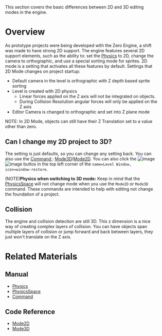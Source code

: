 This section covers the basic differences between 2D and 3D editing modes in the engine.

 # Overview
As prototype projects were being developed with the Zero Engine, a shift was made to have strong 2D support. The engine features several 2D support elements, such as the ability to: set the [Physics](https://github.com/zeroengineteam/ZeroDocs/zero_editor_documentation/zeromanual/physics.markdown) to 2D, change the camera to orthographic, and use a special sorting mode for sprites. 2D mode is a setting that activates all these features by default.
Settings that 2D Mode changes on project startup:
* Default camera in the level is orthographic with Z depth based sprite sorting
* Level is created with 2D physics
  * Linear forces applied on the Z axis will not be integrated on objects.
  * During Collision Resolution angular forces will only be applied on the Z axis
* Editor Camera is changed to orthographic and set into Z plane mode

NOTE: In 2D Mode, objects can still have their Z Translation set to a value other than zero.

 ## Can I change my 2D project to 3D?


The setting is just defaults, so you can change any setting back. You can also use the [Command ](https://github.com/zeroengineteam/ZeroDocs/zero_editor_documentation/ZeroManual/Editor/EditorCommands/Commands.markdown) : [Mode3D](https://github.com/zeroengineteam/ZeroDocs/code_reference/command_reference.markdown#mode3d)/[Mode2D](https://github.com/zeroengineteam/ZeroDocs/code_reference/command_reference.markdown#mode2d). You can also click the ![image](https://media.githubusercontent.com/media/zeroengineteam/ZeroFiles/master/doc_files/47018.png) ![image](https://media.githubusercontent.com/media/zeroengineteam/ZeroFiles/master/doc_files/47020.png) buttos in the top left corner of the `name=Level Window, icon=window-restore`.

(NOTE)**Physics when switching to 3D mode:** Keep in mind that the  [PhysicsSpace](https://github.com/zeroengineteam/ZeroDocs/zero_editor_documentation/zeromanual/physics/physicsspace.markdown)  will not change mode when you use the `Mode2D` or `Mode3D` command. These commands are intended to help with editing not change the foundation of a project.


 ## Collision
The engine and collision detection are still 3D. This z dimension is a nice way of creating complex layers of collision. You can have objects span multiple layers of collision or jump forward and back between layers, they just won't translate on the Z axis.

 # Related Materials
 ## Manual
- [Physics](https://github.com/zeroengineteam/ZeroDocs/zero_editor_documentation/zeromanual/physics.markdown)
- [PhysicsSpace](https://github.com/zeroengineteam/ZeroDocs/zero_editor_documentation/zeromanual/physics/physicsspace.markdown)
- [Command ](https://github.com/zeroengineteam/ZeroDocs/zero_editor_documentation/ZeroManual/Editor/EditorCommands/Commands.markdown)
 ## Code Reference
- [Mode2D](https://github.com/zeroengineteam/ZeroDocs/code_reference/command_reference.markdown#mode2d)
- [Mode3D](https://github.com/zeroengineteam/ZeroDocs/code_reference/command_reference.markdown#mode3d) 

 